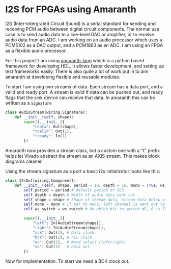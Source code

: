 # I2S for FPGAs using Amaranth

I2S (Inter-intergrated Circuit Sound) is a serial standard for sending and receiving PCM audio between digital circuit components. The normal use case is to send audio data to a line-level DAC or amplifier, or to receive audio data from an ADC. I am working on an audio processor which uses a PCM5102 as a DAC output, and a PCM1863 as an ADC. I am using an FPGA as a flexible audio processor.

For this project I am using [amaranth-lang](amaranth-lang.org) which is a python based framework for developing HDL. It allows faster development, and setting up test frameworks easily. There is also quite a lot of work put in to aim amaranth at developing flexible and reusable modules.

To start I am using two streams of data. Each stream has a data port, and a valid and ready port. A stream is valid if data can be pushed out, and ready flags that the sink device can receive that data. In amaranth this can be written as a `Signature`

```python
class AudioStream(wiring.Signature):
    def __init__(self, shape):
        super().__init__({
            "tdata": Out(shape),
            "tvalid": Out(1),
            "tready": In(1)
        })
```

Amaranth now provides a stream class, but a custom one with a "t" prefix helps let Vivado abstract the stream as an AXIS stream. This makes block diagrams cleaner.

Using the stream signature as a port a basic i2s initializator looks like this:

```python
class I2sOut(wiring.Component):
    def __init__(self, shape, period = 10, depth = 16, mono = True, ws_switch = 1):
        self.period = period # Default period of SCK
        self.depth = depth # Width of audio data sent out
        self.shape = shape # Shape of stream data, stream data below width is ignored
        self.mono = mono # If set to mono, left channel is sent out to both i2s channels, right stream is ignored
        self.ws_switch = ws_switch # On which bit to switch WS, 0 is I2S, 1 is left-aligned

        super().__init__({
            "left": In(AudioStream(shape)),
            "right": In(AudioStream(shape)),
            "sck": Out(1), # Data clock
            "bck": Out(1), # PLL clock
            "ws": Out(1),  # Word select (left/right)
            "sd": Out(1)   # Data out
        })
```

Now for implementation. To start we need a BCK clock out.
